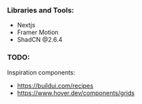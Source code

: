 ### Libraries and Tools:

- Nextjs
- Framer Motion
- ShadCN @2.6.4

### TODO:

Inspiration components:

- https://buildui.com/recipes
- https://www.hover.dev/components/grids
